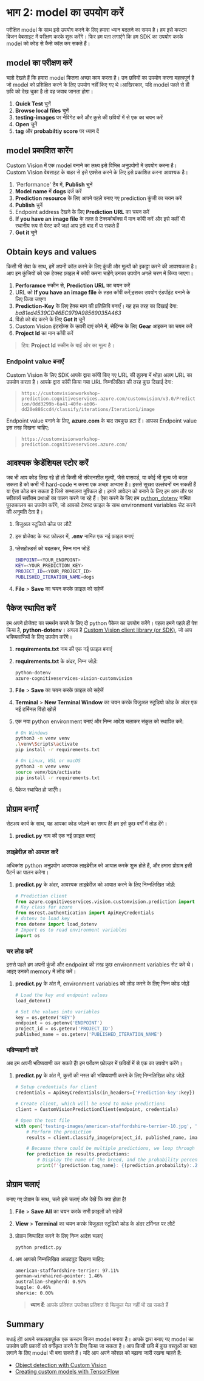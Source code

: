 # भाग 2: model का उपयोग करें

परीक्षित model के साथ इसे उपयोग करने के लिए हमारा ध्यान बदलने का समय है। हम इसे कस्टम विजन वेबसाइट में परीक्षण करके शुरू करेंगे। फिर हम पता लगाएंगे कि हम SDK का उपयोग करके model को कोड से कैसे कॉल कर सकते हैं।

## model का परीक्षण करें

चलो देखते हैं कि हमारा model कितना अच्छा काम करता है। उन छवियों का उपयोग करना महत्वपूर्ण है जो model को प्रशिक्षित करने के लिए उपयोग नहीं किए गए थे।आखिरकार, यदि model पहले से ही छवि को देख चुका है तो वह जवाब जानता होगा।

1. **Quick Test** चुनें 
1. **Browse local files** चुनें
1. **testing-images** पर नेविगेट करें और कुत्ते की छवियों में से एक का चयन करें
1. **Open** चुनें
1. **tag** और **probabiltiy score** पर ध्यान दें

## model प्रकाशित कारेंग

Custom Vision में एक model बनाने का लक्ष्य इसे विभिन्न अनुप्रयोगों में उपयोग करना है। Custom Vision वेबसाइट के बाहर से इसे एक्सेस करने के लिए इसे प्रकाशित करना आवश्यक है।

1. 'Performance' टैब में, **Publish** चुनें
1. **Model name** में **dogs** दर्ज करें
1. **Prediction resource** के लिए आपने पहले बनाए गए prediction कुंजी का चयन करें
1. **Publish** चुनें
1. Endpoint address देखने के लिए **Prediction URL** का चयन करें
1. **If you have an image file** के तहत ग्रे टेक्स्कोबॉक्स में मान कॉपी करें और इसे कहीं भी स्थानीय रूप से पेस्ट करें जहां आप इसे बाद में पा सकते हैं
1. **Got it** चुनें

## Obtain keys and values

किसी भी सेवा के साथ, हमें अपनी कॉल करने के लिए कुंजी और मूल्यों को इकट्ठा करने की आवश्यकता है। आप इन कुंजियों को एक टेक्स्ट फ़ाइल में कॉपी करना चाहेंगे;उनका उपयोग अगले चरण में किया जाएगा।

1. **Perforamce** स्क्रीन से, **Prediction URL** का चयन करें
1. URL को **If you have an image file** के तहत कॉपी करें;इसका उपयोग एंडपॉइंट बनाने के लिए किया जाएगा
1. **Prediction-Key** के लिए हेक्स मान की प्रतिलिपि बनाएँ। यह इस तरह का दिखाई देगा: *ba81ed4539CD46EC979A98569035A463*
1. विंडो को बंद करने के लिए **Got it** चुनें
1. Custom Vision इंटरफ़ेस के ऊपरी दाएं कोने में, सेटिंग्स के लिए **Gear** आइकन का चयन करें
1. **Project Id** का मान कॉपी करें

> टिप: **Project Id** स्क्रीन के बाईं ओर का मूल्य है।

### Endpoint value बनाएँ 

Custom Vision के लिए SDK आपके द्वारा कॉपी किए गए URL की तुलना में थोड़ा अलग URL का उपयोग करता है। आपके द्वारा कॉपी किया गया URL निम्नलिखित की तरह कुछ दिखाई देगा:

> `https://customvisionworkshop-prediction.cognitiveservices.azure.com/customvision/v3.0/Prediction/0dd3299b-6a41-40fe-ab06-dd20e886ccd4/classify/iterations/Iteration1/image`

Endpoint value बनाने के लिए, **azure.com** के बाद सबकुछ हटा दें। आपका Endpoint value इस तरह दिखना चाहिए:

> `https://customvisionworkshop-prediction.cognitiveservices.azure.com/`

## आवश्यक क्रेडेंशियल स्टोर करें

जब भी आप कोड लिख रहे हों तो किसी भी संवेदनशील मूल्यों, जैसे पासवर्ड, या कोई भी मूल्य जो बदल सकता है को कभी भी hard-code न करना एक अच्छा अभ्यास है। इससे सुरक्षा उल्लंघनों बन सकती हैं या ऐसा कोड बन सकता है जिसे सम्भालना मुश्किल हो। हमारे आवेदन को बनाने के लिए हम आम तौर पर स्वीकार्य सर्वोत्तम प्रथाओं का पालन करने जा रहे हैं। ऐसा करने के लिए हम [python_dotenv](https://github.com/theskumar/python-dotenv) नामित पुस्तकालय का उपयोग करेंगे, जो आपको टेक्स्ट फ़ाइल के साथ environment variables सेट करने की अनुमति देता है।

1. विजुअल स्टूडियो कोड पर लौटें
1. इस प्रोजेक्ट के रूट फ़ोल्डर में, **.env** नामित एक नई फ़ाइल बनाएं
1. प्लेसहोल्डर्स को बदलकर, निम्न मान जोड़ें

    ```bash
    ENDPOINT=<YOUR_ENDPOINT>
    KEY=<YOUR_PREDICTION_KEY>
    PROJECT_ID=<YOUR_PROJECT_ID>
    PUBLISHED_ITERATION_NAME=dogs
    ```

1. **File** > **Save** का चयन करके फ़ाइल को सहेजें

## पैकेज स्थापित करें

हम अपने प्रोजेक्ट का समर्थन करने के लिए दो python पैकेज का उपयोग करेंगे। पहला हमने पहले ही पेश किया है, **python-dotenv**। अगला है [Custom Vision client library (or SDK)](https://docs.microsoft.com/azure/cognitive-services/custom-vision-service/quickstarts/image-classification?tabs=visual-studio&pivots=programming-language-python&WT.mc_id=academic-49102-chrhar), जो आप भविष्यवाणियों के लिए उपयोग करेंगे।

1. **requirements.txt** नाम की एक नई फ़ाइल बनाएं
1. **requirements.txt** के अंदर, निम्न जोड़ें:

    ```bash
    python-dotenv
    azure-cognitiveservices-vision-customvision
    ```

1. **File** > **Save** का चयन करके फ़ाइल को सहेजें
1. **Terminal** > **New Terminal Window** का चयन करके विजुअल स्टूडियो कोड के अंदर एक नई टर्मिनल विंडो खोलें
1. एक नया python environment बनाएं और निम्न आदेश चलाकर संकुल को स्थापित करें:

    ```bash
    # On Windows
    python3 -m venv venv
    .\venv\Scripts\activate
    pip install -r requirements.txt

    # On Linux, WSL or macOS
    python3 -m venv venv
    source venv/bin/activate
    pip install -r requirements.txt
    ```

1. पैकेज स्थापित हो जाएँगे।

## प्रोग्राम बनाएँ

सेटअप कार्य के साथ, यह आपका कोड जोड़ने का समय है! हम इसे कुछ वर्गों में तोड़ देंगे।

1. **predict.py** नाम की एक नई फ़ाइल बनाएं

### लाइब्रेरीज़ को आयात करें

अधिकांश python अनुप्रयोग आवश्यक लाइब्रेरीज़ को आयात करके शुरू होते हैं, और हमारा प्रोग्राम इसी पैटर्न का पालन करेगा।

1. **predict.py** के अंदर, आवश्यक लाइब्रेरीज़ को आयात करने के लिए निम्नलिखित जोड़ें:

    ```python
    # Prediction client
    from azure.cognitiveservices.vision.customvision.prediction import CustomVisionPredictionClient
    # Key class for azure
    from msrest.authentication import ApiKeyCredentials
    # dotenv to load key
    from dotenv import load_dotenv
    # Import os to read environment variables
    import os
    ```

### चर लोड करें

इससे पहले हम अपनी कुंजी और endpoint की तरह कुछ environment variables सेट करे थे। आइए उनको memory में लोड करें।

1.  **predict.py** के अंत में, environment variables को लोड करने के लिए निम्न कोड जोड़ें

    ```python
    # Load the key and endpoint values
    load_dotenv()
    
    # Set the values into variables
    key = os.getenv('KEY')
    endpoint = os.getenv('ENDPOINT')
    project_id = os.getenv('PROJECT_ID')
    published_name = os.getenv('PUBLISHED_ITERATION_NAME')
    ```

### भविष्यवाणी करें

अब हम अपनी भविष्यवाणी कर सकते हैं! हम परीक्षण फ़ोल्डर में छवियों में से एक का उपयोग करेंगे।

1. **predict.py** के अंत में, कुत्तों की नस्ल की भविष्यवाणी करने के लिए निम्नलिखित कोड जोड़ें

    ```python
    # Setup credentials for client
    credentials = ApiKeyCredentials(in_headers={'Prediction-key':key})
    
    # Create client, which will be used to make predictions
    client = CustomVisionPredictionClient(endpoint, credentials)
    
    # Open the test file
    with open('testing-images/american-staffordshire-terrier-10.jpg', 'rb') as image:
        # Perform the prediction
        results = client.classify_image(project_id, published_name, image.read())
    
        # Because there could be multiple predictions, we loop through each one
        for prediction in results.predictions:
            # Display the name of the breed, and the probability percentage
            print(f'{prediction.tag_name}: {(prediction.probability):.2%}')
    ```

## प्रोग्राम चलाएं

बनाए गए प्रोग्राम के साथ, चलो इसे चलाएं और देखें कि क्या होता है!

1. **File** > **Save All** का चयन करके सभी फ़ाइलों को सहेजें
1. **View** > **Terminal** का चयन करके विजुअल स्टूडियो कोड के अंदर टर्मिनल पर लौटें
1. प्रोग्राम निष्पादित करने के लिए निम्न आदेश चलाएं
    ```bash
    python predict.py
    ```

1. अब आपको निम्नलिखित आउटपुट दिखना चाहिए:

    ```bash
    american-staffordshire-terrier: 97.11%
    german-wirehaired-pointer: 1.46%
    australian-shepherd: 0.97%
    buggle: 0.46%
    shorkie: 0.00%
    ```

    > **ध्यान दें**: आपके प्रतिशत उपरोक्त प्रतिशत से बिल्कुल मेल नहीं भी खा सकते हैं

## Summary

बधाई हो! आपने सफलतापूर्वक एक कस्टम विजन model बनाया है। आपके द्वारा बनाए गए model का उपयोग छवि प्रकारों को वर्गीकृत करने के लिए किया जा सकता है। आप किसी छवि में कुछ वस्तुओं का पता लगाने के लिए model भी बना सकते हैं। यदि आप अपने कौशल को बढ़ाना जारी रखना चाहते हैं:
- [Object detection with Custom Vision](https://docs.microsoft.com/learn/modules/detect-objects-images-custom-vision/?WT.mc_id=academic-49102-chrhar)
- [Creating custom models with TensorFlow](https://docs.microsoft.com/learn/paths/tensorflow-fundamentals/?WT.mc_id=academic-49102-chrhar)
